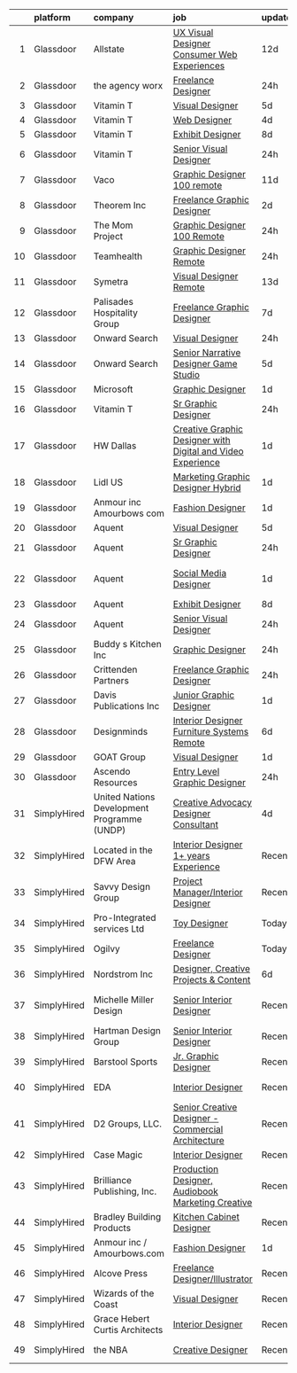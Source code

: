

|    | platform    | company                                     | job                                                                                                                                                                                                                                                                                                                                                                                                                                                                                                                                                                                                                                                                                                                                                                                                                                                                                                                                                                                                                                                                                                                                                                                                                                                                                                                                                                                                                                                                                                                                                                                             | update_time   | location                   |
|---:|:------------|:--------------------------------------------|:------------------------------------------------------------------------------------------------------------------------------------------------------------------------------------------------------------------------------------------------------------------------------------------------------------------------------------------------------------------------------------------------------------------------------------------------------------------------------------------------------------------------------------------------------------------------------------------------------------------------------------------------------------------------------------------------------------------------------------------------------------------------------------------------------------------------------------------------------------------------------------------------------------------------------------------------------------------------------------------------------------------------------------------------------------------------------------------------------------------------------------------------------------------------------------------------------------------------------------------------------------------------------------------------------------------------------------------------------------------------------------------------------------------------------------------------------------------------------------------------------------------------------------------------------------------------------------------------|:--------------|:---------------------------|
|  1 | Glassdoor   | Allstate                                    | [UX Visual Designer   Consumer Web Experiences](https://www.glassdoor.com/partner/jobListing.htm?pos=109&ao=1110586&s=58&guid=00000181661f34868ce2725866c3b9f5&src=GD_JOB_AD&t=SR&vt=w&cs=1_dd6be17f&cb=1655275730488&jobListingId=1007914485050&cpc=AC285F3A3ECA6BB0&jrtk=3-0-1g5j1ud58380l001-1g5j1ud5nmfra800-3196ac33e8f806e8--6NYlbfkN0BLH0BMQoDn-yw6Urt952hBm1JLFZ7WpBxND2cMIOjOqdmupiC_ZwOjCSzUpM3cDMZGOf-Kt_-x8Ym-llbhspBMgQkvS4-FVVe4lgdPNxQFzCtELzUdOAXdalJtT_oXjWdEPwr5edWDyv8RyJ9E9o24SA9RCt72_oDm4CeruygIA0PVnN2MWJUT3Mvj7bS9g4BUeWVDViPN2XPIsa2qZOXbOBUtClN7joTvpEJ-9RwTJvlyJgqk0wuCIjWHIbWEppX_O8G1e2ztcLhfMot8u4o6l3T4L1ZGIpcF_vRuwIpNvIqZReeyMYy7IC2S05sCFYUsJjezYpPxarPmWKB3_RO6H1LrLn8CvzAdUfS0m1NAQnaXiNIyjCxwmGe0q8C_E5d6j8YriALZGj79qtFp9xIw_rFYSFUnXTeBFj7CmYS_tq5VGsOn30zbRQADcceZBeDBpHRYS6zfF9NXwy-rzlogLSNY5dkKitqrwz1RauqH193dX0imGCBt92RoLMCdmVfJLA4rpYElKAQVzJ3SwPpzDR69OmpFiRFk84rJVXx1I0whcCXKKBsmYddiIFoFNk8-NzACCE50yKU4UBrdTDzdXOf_tM_2llLJw0uqvCJFHAcv6ubb3zoloWtxFEQrug4lZ_CYE7s5lyBtkuyRUTwcJ4p_3kRYXBMexeXVV7ayjDcYGGL7WtPfktOgQqrV7qIfKMAd8fCNC9c0BVkfi1Os9tXGPCSKOEX7UsKbS9tSVr6n_dXbGdozFP4MBqVYfJKnlAw36uJYiZDd2g02elRrZnacG75qRPkPZVP45gU3NEhI6ajqj3ZLNKMFu7WHR0KcX7ZhG-MCuq6nAY5Qd90FZNlZ1zMh0iwTTkcDdm7SvRqS1FcAPUNvl1BLe0i5Kc8IGec6GKuwTxWqTSxLcbbUgNCDwMTMji4SAf45jlfszqDQ6VfyLRpgrqIWcH7lcP1UkMQ4wupZaKRg_b9GxDL4mOl6OMFcFB4tp5772FackMPkWssSkUhQ_0f8U0vsXjHEJJdTiHDEE0La9cADoPW4MWfAwu3YFdTZdt2xzC_ivQo6gt4JUHqDwMMPauLlb-W29MMZQ6-lvn1JNKW2hTHZH05gH_0KSc8eunKuLRob5tX6jfAX_DANeWibpm9Z-CLvOzqwzM-DEXgnxIAZiNMgwc56i6hgdXUqn1nvFSdC1w%3D%3D) | 12d           | Remote                     |
|  2 | Glassdoor   | the agency worx                             | [Freelance Designer](https://www.glassdoor.com/partner/jobListing.htm?pos=112&ao=1110586&s=58&guid=00000181661f34868ce2725866c3b9f5&src=GD_JOB_AD&t=SR&vt=w&ea=1&cs=1_58f9e4e2&cb=1655275730489&jobListingId=1007939456850&cpc=F4EED0218A761C36&jrtk=3-0-1g5j1ud58380l001-1g5j1ud5nmfra800-eb23ba17fce3d6ed--6NYlbfkN0CNOKpjDIEH11s39GTuUki_mvxNbnX5BtDlH5CMrheAnKze_5JrwQ4joDkGUDohP_RV63qvahvX7e6H55s4A06MW3r7PYFarHWSLuqQprdfoOvK9e6LH1QDh4mya7tJZh5oeKmFmXyJpTc38eVMbWDCifdbDPUHZMGH1fTkqzo4uyp7pZH4x-ED8leFerAWhn5LhgXz8vlLxelDmEaqDkeqhRsw-nmE1BxAFY9VgW1Fy7QkOfdFoFaTlUr_KkScNr_4dJTycSKhqtWJ60o1mVQmAAF0qc8Mg6KuQfXwAIKh5l9EltXM5rfV08yu5-hr9duh31zyR_HUtgHnazfCvbM9cq8-C7gAogCBm2cg2ervqcKtRlp54o06IAfqNvScSEk9SADHCM8fW-yXMgq0wweRs-ve6qm2hdwRfK43HczkCODmrnY9VHYgcLV2afYEvDdamzj_LXGlrHloBG35GwUBVej7RElLSCooF8c_QfZJrjw7wDl4S5drGo7Bv1CWzWJDs_Gxu3bxEA%3D%3D)                                                                                                                                                                                                                                                                                                                                                                                                                                                                                                                                                                                                                                                                                                                       | 24h           | New York, NY               |
|  3 | Glassdoor   | Vitamin T                                   | [Visual Designer](https://www.glassdoor.com/partner/jobListing.htm?pos=121&ao=1110586&s=58&guid=00000181661f34868ce2725866c3b9f5&src=GD_JOB_AD&t=SR&vt=w&cs=1_9f2cb1d3&cb=1655275730490&jobListingId=1007930527459&cpc=F41FEAB56D215062&jrtk=3-0-1g5j1ud58380l001-1g5j1ud5nmfra800-d8519498b4b33cf0--6NYlbfkN0DMrcEu7yrtATojKJA7cEzGQ3FdRGWLh0CZQInL4ECGI6k5tN82kdM0OKoro5eXmjoTMWZIbl7u2w_3G-0AgWkK9o28OK6nRRyVfT9Ik7OyxkBbbX_YtSkQ1NRnnViWIZLe2vf2pEFm46jGvQJq7AavDzn6CZotzY1UBBCFdcw8wZmfuE9Y4AXxksPZ1m9s8Qccem9UJj7WJwrOleeKpU4rdukIvJgJWX1TipRUpb0Xmdmri9cCNwY_dkggARk0jpRHnLNAKcEh9LYxaVbsRszW4BqGdQONFSMvtrMZWFFVi0ZeqQnso4uBD4ynVKFyNapyKU6-wrcS1BCIJ7IHAzs9G7q-vAzqQXxcWIKdjEcDQN6YNqJeYrgkCleM18g8PhezwvBoGCcDm8vgNzDsFp450YfNLzZ1X7PBMXrl1jEA5gzc6GqY-y39VlJymh6C3-_wOanP88oCRoSJEUQbcCD4)                                                                                                                                                                                                                                                                                                                                                                                                                                                                                                                                                                                                                                                                                                                                                                                           | 5d            | Remote                     |
|  4 | Glassdoor   | Vitamin T                                   | [Web Designer](https://www.glassdoor.com/partner/jobListing.htm?pos=127&ao=1110586&s=58&guid=00000181661f34868ce2725866c3b9f5&src=GD_JOB_AD&t=SR&vt=w&cs=1_70dabb44&cb=1655275730490&jobListingId=1007931720913&cpc=334ABAF5D42DC775&jrtk=3-0-1g5j1ud58380l001-1g5j1ud5nmfra800-0dbc3380e991f59e--6NYlbfkN0DMrcEu7yrtATojKJA7cEzGQ3FdRGWLh0CZQInL4ECGI6k5tN82kdM0OKoro5eXmjr0x5OrK3rZUoXy4tCboKmy7iahdGlZna5SIHPHXkT78vgAVkq75aKeVbFZw5z-JXNGyxeoFcWxLX8Ejy6v_WIldcxUg1RvG3WDki9Ej7uYZs98V19Ner7mlkpS-YoIiEUPHJG0a4-c0trJMXVl_tDMTzvfhDRLB-9d5asy2WcQnNp2GOmsPo5ntaZ-zJRhdOsHHZGg7-jrm_cxLqMuLAVOXZLrsgIRPaR30z6DragGp37Mg4CQeuDupEk9UU9fZkNnQArd4o2AUeFa5I42yP76T8LVhZczY1vMlhgiOUJnNbdeHIrB0_L2HdDFFlWTtxPTz3UwXhcnsw-thA1lDS5hJ9MrGrA8GjNRGJzeYxmGt4pSLDjeYzn4ypmofrdMYTXaw4-nIrcLif6JAcmYn60f)                                                                                                                                                                                                                                                                                                                                                                                                                                                                                                                                                                                                                                                                                                                                                                                              | 4d            | Remote                     |
|  5 | Glassdoor   | Vitamin T                                   | [Exhibit Designer](https://www.glassdoor.com/partner/jobListing.htm?pos=117&ao=1110586&s=58&guid=00000181661f34868ce2725866c3b9f5&src=GD_JOB_AD&t=SR&vt=w&cs=1_5d0f4c60&cb=1655275730489&jobListingId=1007921630374&cpc=F41FEAB56D215062&jrtk=3-0-1g5j1ud58380l001-1g5j1ud5nmfra800-cfdada46ae1d0bc6--6NYlbfkN0DMrcEu7yrtATojKJA7cEzGQ3FdRGWLh0CZQInL4ECGI6k5tN82kdM0OKoro5eXmjo6giS92eaNo-dDm3p7WPsXXxMrM763HEI1vJwdk0ZmiGJTgp8DiujTesbOio1yctxhX0-LVJCV7IrFt-OgI95KNpv7bWaBRYlYOd0UX2MmYr9VOyPWOoG4GV61a16H5nbxRL2rjIKmz_dxBKcEJ6R6tQJV-pZptHvROt-XJTNqctj-urblG8H26BcayHsO9vvTE5h75_k-MXccg-ptDGV_wM5dEvu8EKdby-Tdu0UnmUlCJOJzg5muPf-C0cJWizYTfQMk2N5KuoxlD_oVyjURXOdgJlTa5wCv-KRw7obY2dScPXZQ7KRF1chyD2Tadrrx41DqStVVGQC_3BJsXZQTO4eIXQiz_PVXM3daxzsNHq-m2g7-tpu0SIkTs1vGs4yePdZXf03ntRXC47a9LFMe)                                                                                                                                                                                                                                                                                                                                                                                                                                                                                                                                                                                                                                                                                                                                                                                          | 8d            | Remote                     |
|  6 | Glassdoor   | Vitamin T                                   | [Senior Visual Designer](https://www.glassdoor.com/partner/jobListing.htm?pos=122&ao=1110586&s=58&guid=00000181661f34868ce2725866c3b9f5&src=GD_JOB_AD&t=SR&vt=w&cs=1_c57fb7bb&cb=1655275730490&jobListingId=1007940101514&cpc=A65DF3A704A48F9B&jrtk=3-0-1g5j1ud58380l001-1g5j1ud5nmfra800-5b6957a6e31bb039--6NYlbfkN0DMrcEu7yrtATojKJA7cEzGQ3FdRGWLh0CZQInL4ECGI6k5tN82kdM0OKoro5eXmjqSabeb8Lyui6al416TptDbWZfsAYvYO33IWyMF0wVYqfo3tNtu97Cw5P9pMBCrJxyxx9fhytoAkSt9n4EliP5vgv4ZX4Yx5TbNadGo-nSlyKcPyC_9apUDrW61w43jarfCUXWgvsjzlZOgtPAuULWgmUNawnxnAyCu0EUo30JZTB68UjZ1LV9h7PFTmBOssojDQTQBvhljaCr0SEEqiyOcfxrIgMr4Hb_fcsIs3X7ZcsIzSdgLModjxF-s_SvmT-kT5vTuMwO17qRGQvw_qzdTplrMRiXaEKHEvpd5XfxQGn-pMNqzx6fwtj5MywiMpIiOcVjomx_2ZLhIby2EKvQBd5Y3N8iup8zP80sthiDfsW20mKnDTr4CNUv8cYFRZjCqH-08F9dg8GL5odd9BDc2E8WMeosimh0%3D)                                                                                                                                                                                                                                                                                                                                                                                                                                                                                                                                                                                                                                                                                                                                                                      | 24h           | Remote                     |
|  7 | Glassdoor   | Vaco                                        | [Graphic Designer   100  remote](https://www.glassdoor.com/partner/jobListing.htm?pos=126&ao=1110586&s=58&guid=00000181661f34868ce2725866c3b9f5&src=GD_JOB_AD&t=SR&vt=w&ea=1&cs=1_6d68384c&cb=1655275730491&jobListingId=1007916376483&cpc=8795CF9063CD573D&jrtk=3-0-1g5j1ud58380l001-1g5j1ud5nmfra800-08f28e733b05aaab--6NYlbfkN0D_sybMACCpf9B-677oK5j6rPldVB6BlrVvFjO_o-GJZbzuF-qh4PxErFUqfUsv_6vhl0jY5Q-yQPH-iHKHcp_XDbJBS22ZwItoKejFa_j4izDEiupumHMXEFJCGUZZEOt2d_BvevA5K6Uc0H9mlJj2RyN6QL_iHcfzLqKw589fVrR8pTihbEaeP70vSMdkvnVlj5EGyfO53YfUwDzPptq0xB46gyA71JmfRVfUMswmUNpoZQFkeC4SxoGu9eAvlfdaeVn3fCxxlgwri1W6Us8aBcEBjqanJ5l0ajKVDPoeoQ1Xpjk1rP29HLSi8VRXCsi_MPVSH9BO9LlCYsJFJ3CN0M2lsizjSY-LDY3TJWgbkJ4ytCAiGHNbnSLJmcT8M4N5Q7CIhdCdcp2-CBtDGD_q8gTg1DEtU7lICnHI96dwZ4V6CTH4sQSmbwGKKJrCBzowAEg8iGkoTglA_IjH6FEwkTTRCGvR0MGAdQmn1ZaQGpnWodk31RSHaEPEiiDijo8KK0K1i-h8SZU85RZZ-IfYO78ZBShUwAquWznD81Sp5Q%3D%3D)                                                                                                                                                                                                                                                                                                                                                                                                                                                                                                                                                                                                                                                                           | 11d           | Atlanta, GA                |
|  8 | Glassdoor   | Theorem Inc                                 | [Freelance Graphic Designer](https://www.glassdoor.com/partner/jobListing.htm?pos=104&ao=1110586&s=58&guid=00000181661f34868ce2725866c3b9f5&src=GD_JOB_AD&t=SR&vt=w&ea=1&cs=1_6dc1b24d&cb=1655275730488&jobListingId=1007933778137&cpc=654405A9B1E0A9F5&jrtk=3-0-1g5j1ud58380l001-1g5j1ud5nmfra800-c6f76b686089fad8--6NYlbfkN0AFW8_jy3Exud-3yScDe6C_gOnco_vY6PGUfytLF_4d6EkTCpOAWV-CrHKoiYYLwIqg1l_gI_lcE6Sgc6Z0AbUcjp9OM2Gim2qbKXCOcZaAhiPME1DQ2wZs7zWrQyxgM_WwQXANWvgVEC4Lx131mJzhmPIQ_XinjlxfRdvB2NH3Hgy4UHt9gIwQdv5K2XbsF0UyOIVOJ-8f4A1cbypTs1_lJn4Fx9MEVwTfPqeq1Rwqhvh6d_W_OGKLiU9_2K8tdGqbPTrubzQ8QpZgwuZ5mORCNnNJ0vqQrgplH4duI6iiGarDXbp3iPKvdgB_oS-q3kQJGuhEXHwOZA5RhT2QNExBM8fKR4-mpwwHDhQU1cJJTzP6t-DvJEHfQcf86kvL-nFdmsvEjByY8CdmrEm4TEPT_kV7_z7oft1WuzeGd1-cQU8dTImkFTanJBg_bfNb43U2SXl2eHxUUTtqgI09wLT6By7b-1nPVeJn2DADgSmbVraN-YgXJu83NWpmOEUXCYQ%3D)                                                                                                                                                                                                                                                                                                                                                                                                                                                                                                                                                                                                                                                                                                                             | 2d            | Remote                     |
|  9 | Glassdoor   | The Mom Project                             | [Graphic Designer  100  Remote ](https://www.glassdoor.com/partner/jobListing.htm?pos=106&ao=1110586&s=58&guid=00000181661f34868ce2725866c3b9f5&src=GD_JOB_AD&t=SR&vt=w&cs=1_2255fa37&cb=1655275730488&jobListingId=1007940424952&cpc=D69957E0862862E0&jrtk=3-0-1g5j1ud58380l001-1g5j1ud5nmfra800-ecab62192bda344a--6NYlbfkN0BDp_epf89aHDQhKpPegNJQ_ldQpEFZQsM9OcONMGxWx6pU56EKHF58QjVdAUvn2gWqMEeeReI9LZWLMEOF2Drp28kpDRxzTC8JpuXb68WZBVsK86_8SMZDUkEnb4Icyj636CmhCYply8ksLdatTjfoooIkwx6Oeq26HmdxzVBB4B5r3cNIwOo15xK-zCZaKTM3Gz1h3xl-lwDkooG57oKBdcv1OD3Ct66JiKh2pWUvVu2-namTW_Ikkq3i3J5D9WuycGOkwpuBpXyvTVQ9qo4i5WB_i2hAqS_Q1hahO-KHohSHSk1byqSpEgC9b-TreeDJYsLi84_ioSfAbE9_2ey6_RFirjIBcNlb0hQdLvJ9RlPymL8hOPg92AiW_gmlXx-4e06Zfe4Yt3FLIQN0Mq02OZyagjKCLciexofKRWzdpai9CHBdSr_RwDhewjT2Dx0GTcZV1AlbI-zLtJLSvP9tT5QaS36zHe-cySUc9Iq3Ljah1n6TWwRlW7-ehmXChyxbjheDqyGbG8zo6HHBQ9M825svY6KMD5FTPVmZZD-3j61xqr9s9l80o_iXwr_94cr2ZzXdxffx3A%3D%3D)                                                                                                                                                                                                                                                                                                                                                                                                                                                                                                                                                                                                                                                | 24h           | Remote                     |
| 10 | Glassdoor   | Teamhealth                                  | [Graphic Designer   Remote](https://www.glassdoor.com/partner/jobListing.htm?pos=105&ao=1110586&s=58&guid=00000181661f34868ce2725866c3b9f5&src=GD_JOB_AD&t=SR&vt=w&cs=1_af7bc37d&cb=1655275730488&jobListingId=1007939772563&cpc=FD1C1DA32C38CFA7&jrtk=3-0-1g5j1ud58380l001-1g5j1ud5nmfra800-44e5ae7485aa3032--6NYlbfkN0B7JmfrMhpJRSMUlHaLP4NRjF3FJg9cb0WKAV__BHI06IkPPY2OTo0TLZctw764p0EF7EBN3xUex5YquRxeNFP5LFfxTk1sLWOywg3ZNQYw8pyARnZZlMMyR2Q2Qzp228xK0w1E9WbEMa44hiiJaN4k2YgrakggvdLEHOXa6kUBfzfNa5W1-6BwqnoNaWW6_WXPDVNkoBED_ENuJi7C0romzXONEmDLgtQrkvaA1u-zzK8xwF672PF8wGF3YZ6pySC9TXFg0DdzeJn8eCI0Cep4lBKu5xNWtn28bmxkC-234xNUsiWeuN-HeMyMzqQrP3gc5eYczQg9QtYwTyaylsU_UQOgswHj80nuf53O96fTYQtVeg2aR3bkk0lBV9e7f_fBD4Vx31rJBS6pcJ1NRVgTLVMWRaNnwcKrjB6wdQZy5P8pc--cr9NwNIltlW8SuYZqat7SoZIp20DZMBhN6hX1H8AGhrRNynOS_GJlalmW_bmE9oX2YUfM8hXvd5BaGKQQuADWYwPr-OyPWbscXEpDd8OW4V6LDaTJGNoOGCxbYzqBAPECA3doUpvpOs8GIHzfbRHcx1gIMg%3D%3D)                                                                                                                                                                                                                                                                                                                                                                                                                                                                                                                                                                                                                                                     | 24h           | Remote                     |
| 11 | Glassdoor   | Symetra                                     | [Visual Designer   Remote](https://www.glassdoor.com/partner/jobListing.htm?pos=110&ao=1110586&s=58&guid=00000181661f34868ce2725866c3b9f5&src=GD_JOB_AD&t=SR&vt=w&cs=1_b6041ecd&cb=1655275730488&jobListingId=1007910117840&cpc=8795CF9063CD573D&jrtk=3-0-1g5j1ud58380l001-1g5j1ud5nmfra800-81365151b091542e--6NYlbfkN0DxLmO7NH_YTtLbOIMvJFqJGEF88__vqD2fZF7JxivJ0azNiCTgnfJhqK52DTe9kl3HxAUXSrL2mTd0Ptx5yHlrOP7pNyy_I0DH1ewqAlG-HwrZHUudZdbZdhMuQaE91j7v3Tw7VN79EeVQTmxCsMd4tn55Y-PDa_cgZasr_TwpzCZ-f5Y2szi_Lz-LSnWMPN6mQGWLYjTpIIeVvziR_ohg_BHYpzrjZjPqj0t7xN_NaQmhPXR7tg4xHQ6DA6igO9gzcWcO0U1DjrtmmTX4TDibEmQymNLrlJqofRNdlW60ap1jiE41faagCqJUrUAgpwYyrjCHKuMRiujz0PdLyEgi_YL8VTbLom5YJtbrXNYvNKegZv8TXPZjnpZ8qiHZ2w6PztG01mNGjQsATaXjivxnJ-yYt-luRnRPfrDs0BBPRyCUJVw0LAp4oLtPZSw6WfuRhh9yif4dyl1b2_00YS0rrn6idANzZqqEukVuD8_taeKM20H-aToY9x0_JuBiS_BaQjeDJCAt_QkqBen8QAIaLBkYtWDuZApF4Pa6jz9T9QmqiSLnBPqmZ27zyotEbiz_xcVLyhDfaQ%3D%3D)                                                                                                                                                                                                                                                                                                                                                                                                                                                                                                                                                                                                                                                      | 13d           | Bellevue, WA               |
| 12 | Glassdoor   | Palisades Hospitality Group                 | [Freelance Graphic Designer](https://www.glassdoor.com/partner/jobListing.htm?pos=108&ao=1110586&s=58&guid=00000181661f34868ce2725866c3b9f5&src=GD_JOB_AD&t=SR&vt=w&ea=1&cs=1_1309568e&cb=1655275730489&jobListingId=1007924335698&cpc=8795CF9063CD573D&jrtk=3-0-1g5j1ud58380l001-1g5j1ud5nmfra800-b405e2b8cd644ee1--6NYlbfkN0D-dciPH9-XlgGA_QM7HOrLqMY4F-XGjrsbE9eoo8PYvzP2YlhXXoN_7sRlTygH8jXsHW9AhhAerFGXSZzjzXUL-2FMcYLGfFffhRGLPR6A8Cxyaq-mxTzdhVDhKA4ZrfrYplTarPFPEoWbiFJaS0BgSMr4lpI52QJ-872kShdPl5U3VQOKBkvAVJDfmwkKnyMDXkGeEnoEUB2LZonQE7R1S1l8F8LnIGAMwgJ1qODbtFjHa4PnckTUJ8JWMLDlpOXYpyDPGdOUYj8KVsdSTeYOyzKCmfHutY5K-gvy22ILd_GqkGyx6oiu9QUO8HgQaQgKDcjERZaPc8Ii9t7_yXwVGKm8W5GmOdqgyiRd2e6tmdM3tsy26jZjz7kxltHGG8I8qHyDKv9lPuO6VeDx-mS1rj14glTMVOOxdXkeHRs8EY-Vo-nkf8WwTfquQ8xuXPltfoIGHD2tqwD90ylEOe1RO1GGloTLMZBt5ppBZM1Uyny0Xw-vMbUH6Gt67_jotSM%3D)                                                                                                                                                                                                                                                                                                                                                                                                                                                                                                                                                                                                                                                                                                                             | 7d            | Remote                     |
| 13 | Glassdoor   | Onward Search                               | [Visual Designer](https://www.glassdoor.com/partner/jobListing.htm?pos=113&ao=1110586&s=58&guid=00000181661f34868ce2725866c3b9f5&src=GD_JOB_AD&t=SR&vt=w&ea=1&cs=1_26d62663&cb=1655275730489&jobListingId=1007939154814&cpc=155EB9D5185558AF&jrtk=3-0-1g5j1ud58380l001-1g5j1ud5nmfra800-939f1ce72f6e3fe7--6NYlbfkN0B7YoEZZ2QAGDyEGGmBPAUWSHc1Mt3sMCn9FehKcWA3w1Jyd5V8lWMcCNcrTVJ9hnXNZ4TURODmkCN6Ld2fpekxjs9A03HQncXrptu6YccfMtdbJnfrIlKh2nvNk6XwIOTC6sfpRGD2yTWmEfMXUWraWqe-4AoXfuN3hdx4gKTQfmcgOwJyftWwJenE4jwx1ldjm_2vkZOMjkEWVT2mq726hjFnwQtexjKRadSPJKtFNSdPuvtoo8CHXohdK6DNlIMCfP3g8cfAJP-6f9Mgw3ucesNBRLhnqL5_nt9xJGWD89KzDm480KXHPw19E6q82MxN-2QObI-BAET2q6IAnhgJub-0HCXYSUHLwG5uaJVP4yofq2jP_IE2FatY49DBCMjy4GK-U4MzIEvF1tUqBkEAtK0cSiYbP5z2rzvdX77Bccbs-Vwa5CVf_2SlElv6RgUtvCtKF7-ztiXqMUIfal2L1ZaBeyq0sgxXzS7UpwsdfvxF0pscRhyMMcXUMnS4YFv_VdugaqDrR-9iMi18QkVi9qWFhV37QlLDO73uPUwYnDBbH5BB3hyKhgkahYDACbM8T8pu60J8CCkzpnkUQb57o-5gDc9u02NrhzM7a339w1_h9xmdpwRsbu2waINo5kCvb_FBcFpTZ4bqHXB83qvdLKvQBFyhX5fthwU4Y1t5N43cOJHm7XZGvyCGmbjJvkN0ZdVltaIvZzWSqyPpkGyWofK_DE0YRkX4tmij3ICeFBDx6XXZdZ8Yz8EpvBZmkOiVdeHa-amCXUUdlnvOrte8yrG_549hyFWJlFL7uApebdkqKIp64eA426nXTROmgrzq0SE6cQrwtXVHpLp5t7Ff14QBufyuM_Jes1sUKwnod7bh8JDn7XrDrM1-S8rc4DO6uM-AmExuaY9sru3x0sDeSt96FbDwu9r5w1gOge9URWCz-aFkCVl4RkwSV1lQFDVtm_VMw8QBHpigmgtrlsidnkt3FzSJ9AkV7AFBHcEMew%3D%3D)                                                                                                                                                                                                                          | 24h           | Seattle, WA                |
| 14 | Glassdoor   | Onward Search                               | [Senior Narrative Designer  Game Studio ](https://www.glassdoor.com/partner/jobListing.htm?pos=124&ao=1110586&s=58&guid=00000181661f34868ce2725866c3b9f5&src=GD_JOB_AD&t=SR&vt=w&ea=1&cs=1_ccfb433e&cb=1655275730490&jobListingId=1007928322732&cpc=C4A69CCDBB3B9599&jrtk=3-0-1g5j1ud58380l001-1g5j1ud5nmfra800-6a749217a6525866--6NYlbfkN0B7YoEZZ2QAGDyEGGmBPAUWSHc1Mt3sMCn9FehKcWA3w1Jyd5V8lWMcCNcrTVJ9hnUtnmncmJBIkjX7aKN-yD25QvOXrWub6y3kdMDiorBWt010WQmFOcarDvTWhcdvIemaGTeZW_uNapuGeTEFPoR3LNz2G23AO_esk7_TaVNuyZb9TPe1s2Af8yvm2VJerYeFqkwFrvUfRQ2oLhHIM-LuruMq0EL0oNU7-49_3kkMdWurFaBTQF0zQTWDXKV6NY1AfrbuHEUSQ8dwAF_30454cQZ5DON1xoRkRAobFPxD2SikrT3AmYscNEFU_CTj_-FvH6IuUt9PFJ72RBV7T_15sOoQVu-w-dK4GlnvvE8-CxzDGC-0vGSuMKHJuQOyly0JMyJfMMLZlkUT_ScJhCpnfMoxYMZu5PPD59u5_i94qVNgBysHGBv-ZnkOh68bDhVhrOzRymtdK3ScQSkwR9DDOxDs0rx0x9sydBAZneqp7EIxFu5GHPdOT05xMm3hws0mjFoPn1-Gf7liiPRGaaW0HsP49m7f9-xljgkU40pcurxsu6tkP1ozsk0GNDhACIKjxyoYb96HK6C4x1RKeCEQ9ueDTlWJ5nt_9qoRYDrZ4379N5w-03hup_ift6krQY_havHzaUQzdq1LnQ2LIoX4fV8yh4ImUvvlHPs-8V6VyhXEm6kCK6Qg4_330XEEhBaxFdkHbNj8xmOShC5R7guMrRCnKTJivxjF56vszLNzSfvJuDsgwwvuSGkrKzVyw4zCYOONnULgUdxzBGLcoziL8yKlnY3tYmTjnhSBTL4w02ZwkmAszXEQtS0fYGZj3ewd9IcYNoMJCRzIZvWqn1AK9xbSPKzpOM9aLR2Xn4p0dEAVC-UahqpU1nSigZuFR6isYMoM8Pw_kDw5zJwjyxbOjbm0lpYp0TkbOIspVgXcIz_TjTuFFxLGZHXw3MGCVLkTN2zTLZNjRpwrGijZgK1OQFlp3-eCq92gVd4muE5BB_pVgZq42T43FBPZhkxZuyo%3D)                                                                                                                                                                                | 5d            | Redwood Shores, CA         |
| 15 | Glassdoor   | Microsoft                                   | [Graphic Designer](https://www.glassdoor.com/partner/jobListing.htm?pos=130&ao=1136043&s=58&guid=00000181661f34868ce2725866c3b9f5&src=GD_JOB_AD&t=SR&vt=w&ea=1&cs=1_8723f47a&cb=1655275730493&jobListingId=1007936120072&jrtk=3-0-1g5j1ud58380l001-1g5j1ud5nmfra800-e51b6554ffcc2b4c-)                                                                                                                                                                                                                                                                                                                                                                                                                                                                                                                                                                                                                                                                                                                                                                                                                                                                                                                                                                                                                                                                                                                                                                                                                                                                                                          | 1d            | Remote                     |
| 16 | Glassdoor   | Vitamin T                                   | [Sr  Graphic Designer](https://www.glassdoor.com/partner/jobListing.htm?pos=120&ao=1110586&s=58&guid=00000181661f34868ce2725866c3b9f5&src=GD_JOB_AD&t=SR&vt=w&cs=1_0b0b6659&cb=1655275730490&jobListingId=1007940101370&cpc=F4EED0218A761C36&jrtk=3-0-1g5j1ud58380l001-1g5j1ud5nmfra800-c6b52493ae297125--6NYlbfkN0DMrcEu7yrtATojKJA7cEzGQ3FdRGWLh0CZQInL4ECGI6k5tN82kdM0OKoro5eXmjqSabeb8LyuixzlCVaaOdFuUb_EADvcFDL3e1gd0MpVHqtarkO9pO4jR9onae6VtmlVSDb716yM7usLKZUPJImn9enw42DB9ntMsVx3NNtQ7swKPAGUGwQp5g7UTFe48Glhzdq-OJQQQhDcm_UkU0dr6BhuauGGu5PjM5DMD_s9NFz81CdtRCixiGnVdJAytUNDw0Pg2fQKnjRC5ytPEA6IeCT-NrarmwxXh7nCohYq1bd7rBQnQIR3SJLqx-Y3TNW6HBDLxmoHxCcbXSQu0hVbx-eB2uAhutYeu59sL2LJ3MVpPo5Sc7Msju9Lymh_GlmcZuCF58gR8qR02MlcTgoXwq10IttIQCQRRtb0TNSptPRQmOYgIaV8427Ta-4UpkcQ6tSW817yJJw9xwadVyqZu-qdIO4aiMI%3D)                                                                                                                                                                                                                                                                                                                                                                                                                                                                                                                                                                                                                                                                                                                                                                        | 24h           | Remote                     |
| 17 | Glassdoor   | HW Dallas                                   | [Creative Graphic Designer with Digital and Video Experience](https://www.glassdoor.com/partner/jobListing.htm?pos=125&ao=1110586&s=58&guid=00000181661f34868ce2725866c3b9f5&src=GD_JOB_AD&t=SR&vt=w&ea=1&cs=1_ff65a049&cb=1655275730491&jobListingId=1007937230671&cpc=334ABAF5D42DC775&jrtk=3-0-1g5j1ud58380l001-1g5j1ud5nmfra800-db8742be8fefb343--6NYlbfkN0AmNKfMoP4Y-WcwfZNcn8BOAGDuq6g8N_Yu2sz9wbgpAMHio7G6slkKqzeMFlgaBrnjbVkaWp2eEANwyOCni-ZWPIJi_-d14UzVCOcEf9WbIHZF7Yn5vohlpn_6ch4nzulG_lpWA8z4siQ2sOYaCb8FDEzvkmKhJRTi6xxCODM44iF_2US8UsEyKYEvF_YGx1z8qnM-LoXFtPqk47B3zfgT8kUmvVZCCDjVGKzZ1T8HvW-kV3pl4ZMo92z7B9ECaye6_DaASTvv_09xpjSCcme79LY6ilKzIfcBdyqGehqoBJpqQpopf8aPeLpCdbt3NGyWlQY3df14dCbL5X3dA8_bipsVQr6j_HnU4-2zDHePt_VxOO7kcvosNGNFfz3MHsJ7puCOOOjPnt3RyLNJxB0v51L8gBhg6Q0_YLp4Gmlw3nm9ZeSDaauvBRyGK87Ku9yzMC__ESQlEseXmluMgfnfwpGKqDCj2HZJ_AKwbn1ffXKzBqiYOq-Ev3YixIRdO5sSyk4bN0TfLA%3D%3D)                                                                                                                                                                                                                                                                                                                                                                                                                                                                                                                                                                                                                                                                              | 1d            | Dallas, TX                 |
| 18 | Glassdoor   | Lidl US                                     | [Marketing Graphic Designer  Hybrid ](https://www.glassdoor.com/partner/jobListing.htm?pos=111&ao=1110586&s=58&guid=00000181661f34868ce2725866c3b9f5&src=GD_JOB_AD&t=SR&vt=w&cs=1_4d936df5&cb=1655275730488&jobListingId=1007937233107&cpc=AC285F3A3ECA6BB0&jrtk=3-0-1g5j1ud58380l001-1g5j1ud5nmfra800-9bee2217d21339fc--6NYlbfkN0B7lF4gd9LLEYBrGqWuHscbhgZWYIDZvIdUMuh70svRVlXrsVJWsAe4yv5l_hMWg7kPDdERKjJBECd7erCdAvE1fHJSDeUTssjnpdiRDD_b5_bHHnW15pDLf-TovhGazUn5FslI8cWs4Y1yvg83NXs8c-_umc4sXTBkCpW36Xm8Edtcna0Zu-3sJnb6Mll9DB8HBr0ugs7gEmyIWpF-AmD4VFTIu0ME6v_KZDvLC3fbajkD_9qAojHyBTOxJ0ZYMoOUFKOjlCEUVPWx_kasNqAqbQWGJCbbBJxsmQOa-miSWU0ivm34f0j8dW1pBtwlKrL321z6uNJvZVeBRVp89ouddO_NZRpDQUi90oRAAoTVy9RSg8nhETHT4FqNHv36ost7i6KKidLXYCUTlTaKhq8FoLiLnjTOoqu-OiwTdvPa0FQ4-u-9mK87-2dw_oPvezfeat2HgJAOsYyo80PZmC8z3InDrQvs7OrvBnKhqjKwZE3oYmdxACjDpdzknLrTv_sGmUO5eGLfSmPEGkIS5wCoWKKBCE3vnfKPVjNicTlLx16gvQVoJWqQrAySoN61G4s%3D)                                                                                                                                                                                                                                                                                                                                                                                                                                                                                                                                                                                                                                                         | 1d            | Arlington, VA              |
| 19 | Glassdoor   | Anmour inc   Amourbows com                  | [Fashion Designer](https://www.glassdoor.com/partner/jobListing.htm?pos=101&ao=1110586&s=58&guid=00000181661f34868ce2725866c3b9f5&src=GD_JOB_AD&t=SR&vt=w&ea=1&cs=1_bc299783&cb=1655275730487&jobListingId=1007937455540&cpc=5075878B7C32FFAE&jrtk=3-0-1g5j1ud58380l001-1g5j1ud5nmfra800-1d6e30124bf3be06--6NYlbfkN0Bi-g4OEguhQEx4pjzkmulzkFDPdVMQm6g82nLRMcVRUAXQonzRVMragxr-a13l93x8gOYGN9Huy9jff2a5sb_08sZbmPTtQKA6CpGWuzHwcJu1MqpBRgGJgQ0ym6ri1oIYxqCUEUCiCwawi5UsqGuLTSe6oRAsgJNdmqSfHCtJqBhT9O6gnMghx30D5uVyxQx8ibmhFmWbZHmZkWqaHgzV3aOTek_DM0CltiQeYlaPGmSZtIL1K9uBTkfybs0LxwMV50o6o2n2WoJ80svAsllvzcmvTtSkcG_7gyxXvbT6Pm9wL3QtUc9H4ttpO29MzOBn9Ru5p-S3wMuur882_7tgcdxzUfjc5rnbIsU7PjG5cUeCZ7hfMVem_onLS0IfeIlM_27vweXOeHkl90srDo-gG7mkLDtBAlm07Pu-oH-XB9jK6yOZwWm9MQWlE9OKtFBodzfyS5pOIhkpC2tLTVNssMKzlEZutF-Me_z_jZBqmtbACQeYMCe_3ctwB9K3zJc%3D)                                                                                                                                                                                                                                                                                                                                                                                                                                                                                                                                                                                                                                                                                                                                       | 1d            | Remote                     |
| 20 | Glassdoor   | Aquent                                      | [Visual Designer](https://www.glassdoor.com/partner/jobListing.htm?pos=123&ao=1110586&s=58&guid=00000181661f34868ce2725866c3b9f5&src=GD_JOB_AD&t=SR&vt=w&cs=1_c2a8c995&cb=1655275730490&jobListingId=1007930053478&cpc=654405A9B1E0A9F5&jrtk=3-0-1g5j1ud58380l001-1g5j1ud5nmfra800-71fa899a53b693a0--6NYlbfkN0DMrcEu7yrtATojKJA7cEzGQ3FdRGWLh0CZQInL4ECGI9gD0Wolx9R2EDT7B77c2cSOMP0fb3NsydMFVziH10OOSf66IttiRGCTDjeuFpwADAyPwf3orcMrD5SeqnNcRLPb6dNWvyP75StBSH-lRfiO0lI0A9t3spPFw_2FVLdqbv9QJAfAapM9YtlXAzpjgSWYKMb0-2lizPqxhz_mVqGTcOI_zn5jnQaXM2urPOD1Hm5yXf1ipGBBHBZyWP87cAkyAQAtpEfjSmKoYFT2SD8nbzHcEdzGyX9tx3X3hQ0_XoTP92AE7a2i3OPJUu9WUQlymJsf38n6fHnsR0rTu1GZyuDCxFzoLD5Lo0Qo07TBt7o69qDHdCHMjtdQmNJCzFtsvmId-zjk0VlXlpJN0CjSlNkyZRgQS4k2sGDZjGgJSeIIWANo_SlrLVspP7MP3tD8KF5pCRnpCw%3D%3D)                                                                                                                                                                                                                                                                                                                                                                                                                                                                                                                                                                                                                                                                                                                                                                                               | 5d            | Remote                     |
| 21 | Glassdoor   | Aquent                                      | [Sr  Graphic Designer](https://www.glassdoor.com/partner/jobListing.htm?pos=119&ao=1110586&s=58&guid=00000181661f34868ce2725866c3b9f5&src=GD_JOB_AD&t=SR&vt=w&cs=1_aea196a8&cb=1655275730490&jobListingId=1007940168729&cpc=FB7E4A1762AE5BEC&jrtk=3-0-1g5j1ud58380l001-1g5j1ud5nmfra800-598967756ba94ddc--6NYlbfkN0DMrcEu7yrtATojKJA7cEzGQ3FdRGWLh0CZQInL4ECGI9gD0Wolx9R2EDT7B77c2cRZkYx-wKnyhquMKDIyhS8rOt7lOAhFDqR0mVm0xJxbbSGWT4IZxyYjPH4x2ViNQCn4kmbTRKv_tBKcGZPZ6rWF0p4zIHNSEVS4nJ6NOA_4RqL1i6MatqHHZE8KAz5nQHwIf92lroHsXyduYYETQeiXpKcthbj3tqPpnJSA9t4hwiuKGH05qxlIuFaNerkPVvCioo34smfH6IyiV6AyaE9fzwNjhqDw55DQwdvtwDesoUoo5psQ_YGM6n0qD2UOsDxcGF6Uq0ZeYXSDI-1JzUFZA1zIalqST-pa732Xl8d5KuFGM6rhPmaJccbmWsHXfVLcErA59KL41CyipsteReeWJvNyTe2TbsHdRw4IxOV-9CA_7fecSuA7LS7TLRv6zJINhI_l6KDPmqQ2_45PDjgc)                                                                                                                                                                                                                                                                                                                                                                                                                                                                                                                                                                                                                                                                                                                                                                                      | 24h           | Remote                     |
| 22 | Glassdoor   | Aquent                                      | [Social Media Designer](https://www.glassdoor.com/partner/jobListing.htm?pos=116&ao=1110586&s=58&guid=00000181661f34868ce2725866c3b9f5&src=GD_JOB_AD&t=SR&vt=w&cs=1_da37b17a&cb=1655275730489&jobListingId=1007937239680&cpc=32EE424DE2B657EB&jrtk=3-0-1g5j1ud58380l001-1g5j1ud5nmfra800-5215ab9fc74733f5--6NYlbfkN0DMrcEu7yrtATojKJA7cEzGQ3FdRGWLh0CZQInL4ECGI9gD0Wolx9R2v-Aex0-GK05tfZ_Gp0ucJrPKPKimvs_6928_ZJYzUyQ50TkDthhVNDfdM8LD0QJ3yo-_zS8JuMpiWQcZMuHprbLSkN5BBPv8KMhSKYxr3tXzWuguY3g2Tn882qOM8tPqWKb0IEwsze0G6hLXsnDOg7aGpaqNC39VCVERX7zZjtylDSIWSroB5RVZtm3uFXX-FOKYEVsWptT8RwknOxIBxvIpIADY2u80yMyhaycbV8EbnSQopuIo6t0W3I3h_VO3-iTxBpAB4GOUabcRCyRltPbH0BjxqmATapzTbvS83ptuX0PvuvHUSOZ5XSGzbnxYWp6r-gHCTQKiGZKUrETJY5uPZFjI31-BLegO1Cefimwaj8-XL0joKx26eeU3xnBbB5erliiiYus0OYNwjaTjkQ%3D%3D)                                                                                                                                                                                                                                                                                                                                                                                                                                                                                                                                                                                                                                                                                                                                                                                         | 1d            | San Francisco, CA          |
| 23 | Glassdoor   | Aquent                                      | [Exhibit Designer](https://www.glassdoor.com/partner/jobListing.htm?pos=114&ao=1110586&s=58&guid=00000181661f34868ce2725866c3b9f5&src=GD_JOB_AD&t=SR&vt=w&cs=1_4aab4561&cb=1655275730489&jobListingId=1007921833130&cpc=334ABAF5D42DC775&jrtk=3-0-1g5j1ud58380l001-1g5j1ud5nmfra800-bd5eb30cfd7f3823--6NYlbfkN0DMrcEu7yrtATojKJA7cEzGQ3FdRGWLh0CZQInL4ECGI9gD0Wolx9R2EDT7B77c2cSb21UpoZIp8DANXkYHlq_vKq52o2e0lxCgRWjEc7h-frN_PKZXNtV14ZORmKUZzOu9mBvu68x02CL348zGxsdWklMgmotH84p8QUaqfhdb6Rn7jgdZT-m_D72HeccgKWWukLcCkgqzSWwoWKUZhlj7CF3v8geNwtYrXnz4glUnW5wGTmZYYPQCnK2ZnSJDNRx7M23FyZ1VKzt8nHMq2SUW58zoX5FgOYFxNbzLLyAAyWdZW9X5GjlMvZzy6sr8g1lZvkQAmKbGjoVtz2J0AZkZn1_ORubsqsqZUbuvbRBrbEIXvjstAvnlLoQ0fIgBMZ7fK47MrhXqODE21NJecINUGs8DNsN0RgE54vS3J1tfRaI9V4XCXjS5PabXMNdh3coPAiNKrngAPA%3D%3D)                                                                                                                                                                                                                                                                                                                                                                                                                                                                                                                                                                                                                                                                                                                                                                                              | 8d            | Remote                     |
| 24 | Glassdoor   | Aquent                                      | [Senior Visual Designer](https://www.glassdoor.com/partner/jobListing.htm?pos=118&ao=1110586&s=58&guid=00000181661f34868ce2725866c3b9f5&src=GD_JOB_AD&t=SR&vt=w&cs=1_ec621689&cb=1655275730490&jobListingId=1007940168783&cpc=FAE5E775D180B2FB&jrtk=3-0-1g5j1ud58380l001-1g5j1ud5nmfra800-1164f93d8ab3d963--6NYlbfkN0DMrcEu7yrtATojKJA7cEzGQ3FdRGWLh0CZQInL4ECGI9gD0Wolx9R2EDT7B77c2cRZkYx-wKnyhq1OVxqGjFbsjp_SxumpY_1d3pWLYYo3kUjgZ6i7h1D034S5AJ7Zg1hQz9U3M5XIvyWvKNc2yAPOvAI5W5ZEPm7V7hmRhZSJcNiOs2pj5phd3VukKm8yrMPjv6tEE9ybwDoTp3_EXXdHyRH1I9hBYp7tJvE8Zkle2iTWcM3OP1kGd6tuWUx6bnZzSPDX_MINMGdD2uKhvNBvNJwBO9K-HDItdl0ZNmeWRlfkWUHZPbDX0YcblNiw0HWTjE5db_0R5JJ6huCWf4P8_caQyiU95InFvjcHGDSjH7oUaFTOOx0TbBnVUWzkbUvkXFPhXB-o2mCIueIN9PjBl6N40hJgB0UxZ2TYP21IkwoG-mvZanMWZxxTqRoEX8_OzCp1yeBzhZn6w4BFQP_2)                                                                                                                                                                                                                                                                                                                                                                                                                                                                                                                                                                                                                                                                                                                                                                                    | 24h           | Remote                     |
| 25 | Glassdoor   | Buddy s Kitchen  Inc                        | [Graphic Designer](https://www.glassdoor.com/partner/jobListing.htm?pos=103&ao=1110586&s=58&guid=00000181661f34868ce2725866c3b9f5&src=GD_JOB_AD&t=SR&vt=w&ea=1&cs=1_bc5d210b&cb=1655275730488&jobListingId=1007939689192&cpc=AF770993EC679D41&jrtk=3-0-1g5j1ud58380l001-1g5j1ud5nmfra800-d26d1002ac550ca9--6NYlbfkN0CS9GhsUAubabVnumBo8NVLbepmVN4kTvCU_c4IbiyxuxCCPdrIdme62bL1lZx1i-tkRgySvUU7RPP15wd-PeDD5BhndDAnuYVrk6xzuIPvDjKmCiGP6TimpU7snlwjqowHQtxbJPUtv8gBdKoSTKEGHg6aUvKLCBo6ymgveNSblu9ym0_L3HOVCJ8OGlNU96U7XL7rnr1u64sy8R3ISc6lo6QEDAeOvXopKOTzTSfu--O_7XPQ6xVNmCQD4EoWzJOvYRSWtMIcQHjBbOFRbJuM6fMTJ3tL_q4AGrbd1Tmh3c9thhaLGrXJNKpTCQlW2dyXfUaCWEOh8DHmq7xqfCvEEB9tH3dKoZ3IF3MY6r5KnoNs4K0HvTsLaGaC9VP7qxo13MXGsfErd0r8Xr6kkimB_1luz97uhgvgmqar4fZNGTFSZt4LVMsJ4BP0_XWZx5BqtigUu2ikCtmVf2cYmASk__5Y951tirR1sX2ANJYKjYDLyYygYcR0YOSPhPJVgo0%3D)                                                                                                                                                                                                                                                                                                                                                                                                                                                                                                                                                                                                                                                                                                                                       | 24h           | Remote                     |
| 26 | Glassdoor   | Crittenden Partners                         | [Freelance Graphic Designer](https://www.glassdoor.com/partner/jobListing.htm?pos=102&ao=1110586&s=58&guid=00000181661f34868ce2725866c3b9f5&src=GD_JOB_AD&t=SR&vt=w&ea=1&cs=1_729a3aaa&cb=1655275730487&jobListingId=1007939774324&cpc=4050D81B60456B41&jrtk=3-0-1g5j1ud58380l001-1g5j1ud5nmfra800-60de5cf2a59621e1--6NYlbfkN0DWtRa9NJfjQIs4MWRRqD4F41esfMsK79cV24t80VXfzfpF_nI5kuqSRTv4HN4J7tabnAIutwPN3h0AdqlLWA3oNdxm-DAphxB4UieJSxMC5XpY-LEJaDSWTYoGgeegkpnd_pUHPJ_sjAXqC8Whfk4pNx-1j8TdGkpK8qZ5OeMNHrMtOLIOrAlidpGMK9g5nwT7UsraEUEyA8spu3xPdt0wXhQzschpwxutzA9SrfnrmY5UVvH2WSpn7vvPjnYA8p0V-pr9bKNGQloAU4jrcEe7oa-cg9EAu2ndgV6y-PUUkGQHcfBcHiQYJQOFMvFy3vKiyYrG5rvbxvRpowu1sBsN7zSic0umxVEX6M5MmMo8rshv71xwEjDg0AnD2eFm_mGT19Efn70w01aXu4fDSDYvIGyGVml9llvY-CBEDwtaMrorbiZIJkAfOB0Q7tgakXnahj1RdYTt-NbBRL_KIJB7zcZvVIKq0uUDwlUGYjrJf4ViNWaD1uubMNbEB3zuHKbbYVAeRsp35A%3D%3D)                                                                                                                                                                                                                                                                                                                                                                                                                                                                                                                                                                                                                                                                                                               | 24h           | Remote                     |
| 27 | Glassdoor   | Davis Publications  Inc                     | [Junior Graphic Designer](https://www.glassdoor.com/partner/jobListing.htm?pos=107&ao=1110586&s=58&guid=00000181661f34868ce2725866c3b9f5&src=GD_JOB_AD&t=SR&vt=w&ea=1&cs=1_dbe1e70a&cb=1655275730488&jobListingId=1007936572140&cpc=D2F1DE17EE1F43B9&jrtk=3-0-1g5j1ud58380l001-1g5j1ud5nmfra800-715d8bc5963d19c9--6NYlbfkN0AYgyAlC5b4NOUSMRvgzyGA6c2uBRSrhxydsYDH25hwvNQsgKBc3kUwrsr-GrSstZfag9t2UWa9QEHMWrBPMCB2CDRNLDPbpNPF1RInok7EnngOPRMK2orZ1Z9dYxTl_GYqhjPWWGnvm8AmRhxe_8_o7ZR1m7spSIenl4TB87kZTsjdU0__A8iXx5cO0SSJg2xVkZeL9hZcpBVmK8kbvQw9nkBs9udpyjMgsk5kXUhQLWg9MxDnLDXnmryNwgKYx4keEaiuF1xJa_FEukECToF_5Lp4mP8d4EssNxXsH46iqyJMD3OZRzLkXwVBpHC3xmfYUrKbAJQV_v4sNY5ktg726J0i4ZVKZHPWFBt0vQaSFJ5EEYlAJXYCR10shAB0I0ElpHlQqHzQWmJ6RfqbkNb2ga7bKI3Gr5orhH_2APM2K56fS8jg7prXKiQx2FZMpVlHuOcV3IFWCbWg_2Ms905ZmKSJ0407VqQ61RVXVU_stCE9nuIQd7Xkcp-2x4_CLBk%3D)                                                                                                                                                                                                                                                                                                                                                                                                                                                                                                                                                                                                                                                                                                                                | 1d            | Remote                     |
| 28 | Glassdoor   | Designminds                                 | [Interior Designer  Furniture Systems  Remote](https://www.glassdoor.com/partner/jobListing.htm?pos=115&ao=1110586&s=58&guid=00000181661f34868ce2725866c3b9f5&src=GD_JOB_AD&t=SR&vt=w&ea=1&cs=1_82805f43&cb=1655275730490&jobListingId=1007925960940&cpc=451933188B21919D&jrtk=3-0-1g5j1ud58380l001-1g5j1ud5nmfra800-6518da19707ce7a3--6NYlbfkN0AgtJyK_mEgm6Ks_13l5EY6Ww8M__6-LUAHFTnOAsRmGzvjb9BzxYsGSQCKtO9_2sp8ld1nx6_I4hM1Owo1FQNalX9cHmV0yYEL2hZuVg3mjZN_X7EAudbn3L4qWn2Qc4y_oBCBWMtgyp1zvqBVbHCTMhC3lJA2gW7fZQuJw5FV8LkhhUoJ3UJWaneWLC14TTr0CldS7aiVq14hYjl4j-zhuTwO6PFPEaLIZaNOJEHkygH7kbppIOhR__80xi5l80R2iNCOcrpGZUhFbd2KUJVG715HBaNCEtcL9lhEJOxwTRS7jDWSvzIdDwJ51bkZYCaVNYSwHJp2jlbxltt_3JtQGdSS-Eb9ZttUdvkaVBHYAc9KgcYy_xdpQDsVgmmZQGc1q9qQN1ylz7tYg3b1tEvhhc_4X-o0XgObc1sQi6m6W49fPpfGRS572brUQwdW-1saBBRDNC2gbYbw5cvYrytDgAboknHMAT0GqjiK0KLPsvNpghajY44DLF1WpsCJsQwXX6n_ZsUu2RQVnK5h0UnVQnq2DTtrXOg%3D)                                                                                                                                                                                                                                                                                                                                                                                                                                                                                                                                                                                                                                                                           | 6d            | Remote                     |
| 29 | Glassdoor   | GOAT Group                                  | [Visual Designer](https://www.glassdoor.com/partner/jobListing.htm?pos=129&ao=1136043&s=58&guid=00000181661f34868ce2725866c3b9f5&src=GD_JOB_AD&t=SR&vt=w&cs=1_c7b23d31&cb=1655275730493&jobListingId=1007937984361&jrtk=3-0-1g5j1ud58380l001-1g5j1ud5nmfra800-b1d08d882266beda-)                                                                                                                                                                                                                                                                                                                                                                                                                                                                                                                                                                                                                                                                                                                                                                                                                                                                                                                                                                                                                                                                                                                                                                                                                                                                                                                | 1d            | Remote                     |
| 30 | Glassdoor   | Ascendo Resources                           | [Entry Level Graphic Designer](https://www.glassdoor.com/partner/jobListing.htm?pos=128&ao=1110586&s=58&guid=00000181661f34868ce2725866c3b9f5&src=GD_JOB_AD&t=SR&vt=w&ea=1&cs=1_e8505696&cb=1655275730493&jobListingId=1007940424637&cpc=9908D8D4413DBB8A&jrtk=3-0-1g5j1ud58380l001-1g5j1ud5nmfra800-e2ee4a4bc5e04059--6NYlbfkN0Cnp95dEus6hpwNZzYO14T2JYXzT_gSfUX9Wy6PXUfQDWuhabOeV2rglSqq3yBjZjDewcJ9f7jKZUEYy2lg1Zyd89niKxpWGvWJnOkjjk8NLtvCyBkrPggbfH3oMwVQmcRQKDA3pUVoZVhThc0PCjxznjGZm7IedoBEX5AD8-daWcSr_xCfFryrxn5t20sUfS3qBpoU1gIo9lf8TT3Jc-NW9ROn8CSm57-is_Tum_ESeWDMxgb2yTICDMGN8YCdQYxqj8VOj4ygR8SxswEniFaN7jc46fQpSA_JDbYPipn-gE9dJWSymQNlCG6xg5TUZsYQYP2pw2b53kZgU2wpE3_I-3yu5AYrzfYC9uI_IgrMZ2RM-p6ZuSrf5NDewctuoiH-u4ZdR_LATwvDsUeGG-r4Qh5bs2i7Y3M-FB8zmW3ssy45MWNE3HTR_XFrMPwIOQjkphXDhJf_R57dzk4EAn5o5cWYz1R0_u6s4ZZVlglgKJmaFzAFyP5a7y8YpFOW0rM_bp3sIMJuCA%3D%3D)                                                                                                                                                                                                                                                                                                                                                                                                                                                                                                                                                                                                                                                                                                             | 24h           | Jacksonville, FL           |
| 31 | SimplyHired | United Nations Development Programme (UNDP) | [Creative Advocacy Designer Consultant](https://www.simplyhired.com/job/zuUg6-2ZhW050i7ZrvMCDrlUJyk1CuIYfKNetquyyIx6-EvB3pmhSA?q=creative+designer)                                                                                                                                                                                                                                                                                                                                                                                                                                                                                                                                                                                                                                                                                                                                                                                                                                                                                                                                                                                                                                                                                                                                                                                                                                                                                                                                                                                                                                             | 4d            | Remote                     |
| 32 | SimplyHired | Located in the DFW Area                     | [Interior Designer 1+ years Experience](https://www.simplyhired.com/job/diXPf4bJT57u4mjDM8v78qXKbdcRGVaJOdvX4wVam2y8dfBha7EmWg?q=creative+designer)                                                                                                                                                                                                                                                                                                                                                                                                                                                                                                                                                                                                                                                                                                                                                                                                                                                                                                                                                                                                                                                                                                                                                                                                                                                                                                                                                                                                                                             | Recently      | Irving, TX                 |
| 33 | SimplyHired | Savvy Design Group                          | [Project Manager/Interior Designer](https://www.simplyhired.com/job/YsTVNp6nM336MjEWyi9A2oN5zVIl9wlJWq0tDVxZK_pWOgvFYeDoqg?q=creative+designer)                                                                                                                                                                                                                                                                                                                                                                                                                                                                                                                                                                                                                                                                                                                                                                                                                                                                                                                                                                                                                                                                                                                                                                                                                                                                                                                                                                                                                                                 | Recently      | St. Louis, MO              |
| 34 | SimplyHired | Pro-Integrated services Ltd                 | [Toy Designer](https://www.simplyhired.com/job/JmVU2k2Xk95abY5DiskDZG2c1fvV_g1jJsh4uAUwfxH9HrVxBp5hTg?q=creative+designer)                                                                                                                                                                                                                                                                                                                                                                                                                                                                                                                                                                                                                                                                                                                                                                                                                                                                                                                                                                                                                                                                                                                                                                                                                                                                                                                                                                                                                                                                      | Today         | Los Angeles, CA            |
| 35 | SimplyHired | Ogilvy                                      | [Freelance Designer](https://www.simplyhired.com/job/qcbSLEVfqPEWieK1d9d0rxfQQjJbPiWkoxgkQlm9NvmwRYgLiDg5pw?q=creative+designer)                                                                                                                                                                                                                                                                                                                                                                                                                                                                                                                                                                                                                                                                                                                                                                                                                                                                                                                                                                                                                                                                                                                                                                                                                                                                                                                                                                                                                                                                | Today         | Irvine, CA                 |
| 36 | SimplyHired | Nordstrom Inc                               | [Designer, Creative Projects & Content](https://www.simplyhired.com/job/kFNzL7fKnvPtRhs4b8nrBkYsvhAQgLW7vi1rjy12nZLUkxDsYAwLiw?q=creative+designer)                                                                                                                                                                                                                                                                                                                                                                                                                                                                                                                                                                                                                                                                                                                                                                                                                                                                                                                                                                                                                                                                                                                                                                                                                                                                                                                                                                                                                                             | 6d            | Remote +1 location         |
| 37 | SimplyHired | Michelle Miller Design                      | [Senior Interior Designer](https://www.simplyhired.com/job/Sys27llYxhHd2Iu__rvU_izDDcx-fz8jwbDpbCIOLy5Dr_B0O3v-Mg?q=creative+designer)                                                                                                                                                                                                                                                                                                                                                                                                                                                                                                                                                                                                                                                                                                                                                                                                                                                                                                                                                                                                                                                                                                                                                                                                                                                                                                                                                                                                                                                          | Recently      | Saint Petersburg, FL       |
| 38 | SimplyHired | Hartman Design Group                        | [Senior Interior Designer](https://www.simplyhired.com/job/DoJeZfmJ3oegf4VFu1T5RNfVR0vOTRquqkQWPON31nRznnltc3G6Dw?q=creative+designer)                                                                                                                                                                                                                                                                                                                                                                                                                                                                                                                                                                                                                                                                                                                                                                                                                                                                                                                                                                                                                                                                                                                                                                                                                                                                                                                                                                                                                                                          | Recently      | Washington, DC             |
| 39 | SimplyHired | Barstool Sports                             | [Jr. Graphic Designer](https://www.simplyhired.com/job/Y4FCpe7Fk3ePIjx5rtw8GJ_lcqAQ7NjV6HkHug89DeJmbte9xR8fEw?q=creative+designer)                                                                                                                                                                                                                                                                                                                                                                                                                                                                                                                                                                                                                                                                                                                                                                                                                                                                                                                                                                                                                                                                                                                                                                                                                                                                                                                                                                                                                                                              | Recently      | New York, NY               |
| 40 | SimplyHired | EDA                                         | [Interior Designer](https://www.simplyhired.com/job/F4FROx25W2cqP39mQIbMR9Z61AynYuguIA7s41s5YnNp_Pw5HwWUjw?q=creative+designer)                                                                                                                                                                                                                                                                                                                                                                                                                                                                                                                                                                                                                                                                                                                                                                                                                                                                                                                                                                                                                                                                                                                                                                                                                                                                                                                                                                                                                                                                 | Recently      | Salt Lake City, UT         |
| 41 | SimplyHired | D2 Groups, LLC.                             | [Senior Creative Designer - Commercial Architecture](https://www.simplyhired.com/job/Yzphuvu4v4KIeGAg97r-GC4K2aaGuq7WuIAfSSpOBYl9P_dmzDtnLw?q=creative+designer)                                                                                                                                                                                                                                                                                                                                                                                                                                                                                                                                                                                                                                                                                                                                                                                                                                                                                                                                                                                                                                                                                                                                                                                                                                                                                                                                                                                                                                | Recently      | King of Prussia, PA        |
| 42 | SimplyHired | Case Magic                                  | [Interior Designer](https://www.simplyhired.com/job/WAgF14JmswB6TGD-JUfpPD-963ncL4DfuCrtth1pVIXsR89yXGJEBA?q=creative+designer)                                                                                                                                                                                                                                                                                                                                                                                                                                                                                                                                                                                                                                                                                                                                                                                                                                                                                                                                                                                                                                                                                                                                                                                                                                                                                                                                                                                                                                                                 | Recently      | Remote                     |
| 43 | SimplyHired | Brilliance Publishing, Inc.                 | [Production Designer, Audiobook Marketing Creative](https://www.simplyhired.com/job/mJe1SlMm2v8vIsRvfOfCkTcHDBQEbpV0l-oLLDKyxCj8jd2IOfE8ug?q=creative+designer)                                                                                                                                                                                                                                                                                                                                                                                                                                                                                                                                                                                                                                                                                                                                                                                                                                                                                                                                                                                                                                                                                                                                                                                                                                                                                                                                                                                                                                 | Recently      | Washington, DC +1 location |
| 44 | SimplyHired | Bradley Building Products                   | [Kitchen Cabinet Designer](https://www.simplyhired.com/job/hIMEMqMr5__Z6Tl7BAV5JDYNgKCP6yawR5lEc7dasiGcYUqMtveqmg?q=creative+designer)                                                                                                                                                                                                                                                                                                                                                                                                                                                                                                                                                                                                                                                                                                                                                                                                                                                                                                                                                                                                                                                                                                                                                                                                                                                                                                                                                                                                                                                          | Recently      | Venice, FL                 |
| 45 | SimplyHired | Anmour inc / Amourbows.com                  | [Fashion Designer](https://www.simplyhired.com/job/XamLBY4AekoTrPYtDEnSZtuVfgpwHRKh4QSQ2FP0DRbmXiqlgA1PWw?q=creative+designer)                                                                                                                                                                                                                                                                                                                                                                                                                                                                                                                                                                                                                                                                                                                                                                                                                                                                                                                                                                                                                                                                                                                                                                                                                                                                                                                                                                                                                                                                  | 1d            | Remote                     |
| 46 | SimplyHired | Alcove Press                                | [Freelance Designer/Illustrator](https://www.simplyhired.com/job/NFPOnORXu61AwCEsRn-lJr_s0fZ_cbKUmLO_BOEuhEuZwGrhey-t1A?q=creative+designer)                                                                                                                                                                                                                                                                                                                                                                                                                                                                                                                                                                                                                                                                                                                                                                                                                                                                                                                                                                                                                                                                                                                                                                                                                                                                                                                                                                                                                                                    | Recently      | Remote                     |
| 47 | SimplyHired | Wizards of the Coast                        | [Visual Designer](https://www.simplyhired.com/job/ELCYjESeDW8VyKiC_jZO8kP-QZZRKQ0SuEe4JWBL_VgEPDMhcOEVKQ?q=creative+designer)                                                                                                                                                                                                                                                                                                                                                                                                                                                                                                                                                                                                                                                                                                                                                                                                                                                                                                                                                                                                                                                                                                                                                                                                                                                                                                                                                                                                                                                                   | Recently      | Renton, WA                 |
| 48 | SimplyHired | Grace Hebert Curtis Architects              | [Interior Designer](https://www.simplyhired.com/job/P4uYYbTk44YufM37BPFLKpQnRPhgT-TJJnBVKOfPULdXvverRsfOJA?q=creative+designer)                                                                                                                                                                                                                                                                                                                                                                                                                                                                                                                                                                                                                                                                                                                                                                                                                                                                                                                                                                                                                                                                                                                                                                                                                                                                                                                                                                                                                                                                 | Recently      | New Orleans, LA            |
| 49 | SimplyHired | the NBA                                     | [Creative Designer](https://www.simplyhired.com/job/VV_fGGQHgkZOwWnrrq52_-ZHM3Z73kWCE4R721_KAImVL8O6t4s8IA?q=creative+designer)                                                                                                                                                                                                                                                                                                                                                                                                                                                                                                                                                                                                                                                                                                                                                                                                                                                                                                                                                                                                                                                                                                                                                                                                                                                                                                                                                                                                                                                                 | Recently      | New York, NY               |